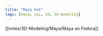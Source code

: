 ```yaml
---
title: "Maya Hub"
tags: [maya, cgi, 3d, 3d-modeling]
---
```



[[notes/3D-Modeling/Maya/Maya on Fedora]]


